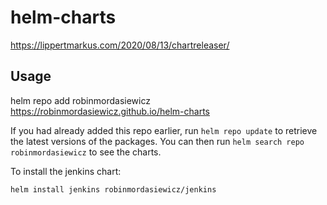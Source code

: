 # helm-charts

https://lippertmarkus.com/2020/08/13/chartreleaser/

## Usage

  helm repo add robinmordasiewicz https://robinmordasiewicz.github.io/helm-charts

If you had already added this repo earlier, run `helm repo update` to retrieve
the latest versions of the packages.  You can then run `helm search repo
robinmordasiewicz` to see the charts.

To install the jenkins chart:

    helm install jenkins robinmordasiewicz/jenkins
